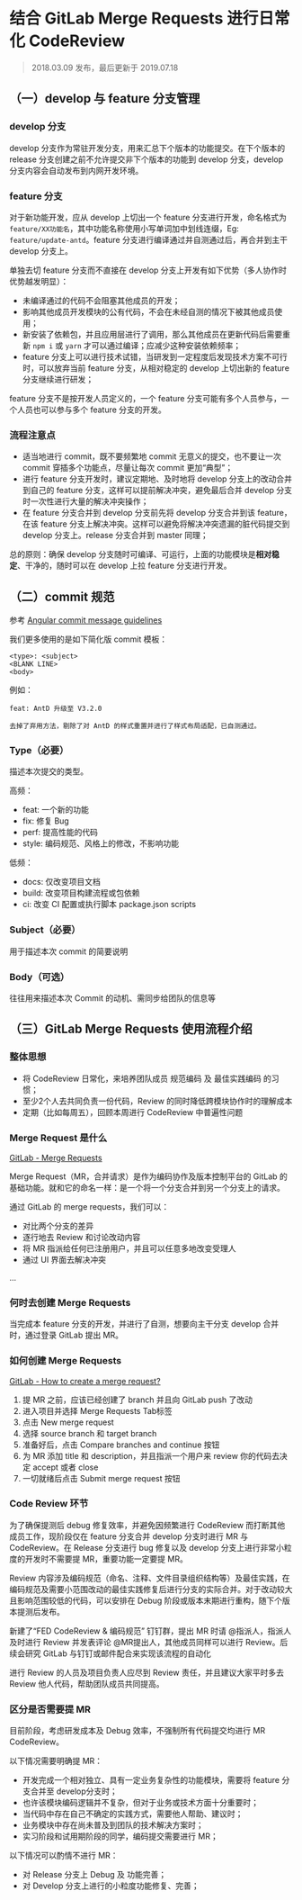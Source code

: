 # 结合 GitLab Merge Requests 进行日常化 CodeReview

> 2018.03.09 发布，最后更新于 2019.07.18

## （一）develop 与 feature 分支管理

### develop 分支

develop 分支作为常驻开发分支，用来汇总下个版本的功能提交。在下个版本的 release 分支创建之前不允许提交非下个版本的功能到 develop 分支，develop 分支内容会自动发布到内网开发环境。

### feature 分支

对于新功能开发，应从 develop 上切出一个 feature 分支进行开发，命名格式为 `feature/XX功能名`，其中功能名称使用小写单词加中划线连缀，Eg: `feature/update-antd`。feature 分支进行编译通过并自测通过后，再合并到主干 develop 分支上。

单独去切 feature 分支而不直接在 develop 分支上开发有如下优势（多人协作时优势越发明显）：

* 未编译通过的代码不会阻塞其他成员的开发；
* 影响其他成员开发模块的公有代码，不会在未经自测的情况下被其他成员使用；
* 新安装了依赖包，并且应用层进行了调用，那么其他成员在更新代码后需要重新 `npm i` 或 `yarn` 才可以通过编译；应减少这种安装依赖频率；
* feature 分支上可以进行技术试错，当研发到一定程度后发现技术方案不可行时，可以放弃当前 feature 分支，从相对稳定的 develop 上切出新的 feature 分支继续进行研发；

feature 分支不是按开发人员定义的，一个 feature 分支可能有多个人员参与，一个人员也可以参与多个 feature 分支的开发。

### 流程注意点

* 适当地进行 commit，既不要频繁地 commit 无意义的提交，也不要让一次 commit 穿插多个功能点，尽量让每次 commit 更加“典型”；
* 进行 feature 分支开发时，建议定期地、及时地将 develop 分支上的改动合并到自己的 feature 分支，这样可以提前解决冲突，避免最后合并 develop 分支时一次性进行大量的解决冲突操作；
* 在 feature 分支合并到 develop 分支前先将 develop 分支合并到该 feature，在该 feature 分支上解决冲突。这样可以避免将解决冲突遗漏的脏代码提交到 develop 分支上。release 分支合并到 master 同理；

总的原则：确保 develop 分支随时可编译、可运行，上面的功能模块是**相对稳定**、干净的，随时可以在 develop 上拉 feature 分支进行开发。

## （二）commit 规范

参考 [Angular commit message guidelines](https://github.com/angular/angular/blob/master/CONTRIBUTING.md#-commit-message-guidelines)

我们更多使用的是如下简化版 commit 模板：

```other
<type>: <subject>
<BLANK LINE>
<body>
```

例如：

```other
feat: AntD 升级至 V3.2.0

去掉了弃用方法，剔除了对 AntD 的样式重置并进行了样式布局适配，已自测通过。

```

### Type（必要）

描述本次提交的类型。

高频：

* feat: 一个新的功能
* fix: 修复 Bug
* perf: 提高性能的代码
* style: 编码规范、风格上的修改，不影响功能

低频：

* docs: 仅改变项目文档
* build: 改变项目构建流程或包依赖
* ci: 改变 CI 配置或执行脚本 package.json scripts

### Subject（必要）

用于描述本次 commit 的简要说明

### Body（可选）

往往用来描述本次 Commit 的动机、需同步给团队的信息等

## （三）GitLab Merge Requests 使用流程介绍

### 整体思想

* 将 CodeReview 日常化，来培养团队成员 规范编码 及 最佳实践编码 的习惯；
* 至少2个人去共同负责一份代码，Review 的同时降低跨模块协作时的理解成本
* 定期（比如每周五），回顾本周进行 CodeReview 中普遍性问题

### Merge Request 是什么

[GitLab - Merge Requests](https://docs.gitlab.com/ee/user/project/merge_requests/index.html)

Merge Request（MR，合并请求）是作为编码协作及版本控制平台的 GitLab 的基础功能。就和它的命名一样：是一个将一个分支合并到另一个分支上的请求。

通过 GitLab 的 merge requests，我们可以：

* 对比两个分支的差异
* 逐行地去 Review 和讨论改动内容
* 将 MR 指派给任何已注册用户，并且可以任意多地改变受理人
* 通过 UI 界面去解决冲突

...

### 何时去创建 Merge Requests

当完成本 feature 分支的开发，并进行了自测，想要向主干分支 develop 合并时，通过登录 GitLab 提出 MR。

### 如何创建 Merge Requests

[GitLab - How to create a merge request?](https://docs.gitlab.com/ee/gitlab-basics/add-merge-request.html)

1. 提 MR 之前，应该已经创建了 branch 并且向 GitLab push 了改动
2. 进入项目并选择 Merge Requests Tab标签
3. 点击 New merge request
4. 选择 source branch 和 target branch
5. 准备好后，点击 Compare branches and continue 按钮
6. 为 MR 添加 title 和 description，并且指派一个用户来 review 你的代码去决定 accept 或者 close
7. 一切就绪后点击 Submit merge request 按钮

### Code Review 环节

为了确保提测后 debug 修复效率，并避免因频繁进行 CodeReview 而打断其他成员工作，现阶段仅在 feature 分支合并 develop 分支时进行 MR 与 CodeReview。在 Release 分支进行 bug 修复以及 develop 分支上进行非常小粒度的开发时不需要提 MR，重要功能一定要提 MR。

Review 内容涉及编码规范（命名、注释、文件目录组织结构等）及最佳实践，在编码规范及需要小范围改动的最佳实践修复后进行分支的实际合并。对于改动较大且影响范围较低的代码，可以安排在 Debug 阶段或版本末期进行重构，随下个版本提测后发布。

新建了“FED CodeReview & 编码规范” 钉钉群，提出 MR 时请 @指派人，指派人及时进行 Review 并发表评论 @MR提出人，其他成员同样可以进行 Review。后续会研究 GitLab 与钉钉或邮件配合来实现该流程的自动化

进行 Review 的人员及项目负责人应尽到 Review 责任，并且建议大家平时多去 Review 他人代码，帮助团队成员共同提高。

### 区分是否需要提 MR

目前阶段，考虑研发成本及 Debug 效率，不强制所有代码提交均进行 MR CodeReview。

以下情况需要明确提 MR：

* 开发完成一个相对独立、具有一定业务复杂性的功能模块，需要将 feature 分支合并至 develop分支时；
* 也许该模块编码逻辑并不复杂，但对于业务或技术方面十分重要时；
* 当代码中存在自己不确定的实践方式，需要他人帮助、建议时；
* 业务模块中存在尚未普及到团队的技术解决方案时；
* 实习阶段和试用期阶段的同学，编码提交需要进行 MR；

以下情况可以酌情不进行 MR：

* 对 Release 分支上 Debug 及 功能完善；
* 对 Develop 分支上进行的小粒度功能修复、完善；
